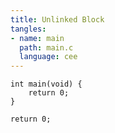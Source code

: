 ```yaml
---
title: Unlinked Block
tangles:
- name: main
  path: main.c
  language: cee
---
```


``` {#main}
int main(void) {
    return 0;
}
```

``` {#extra}
return 0;
```
